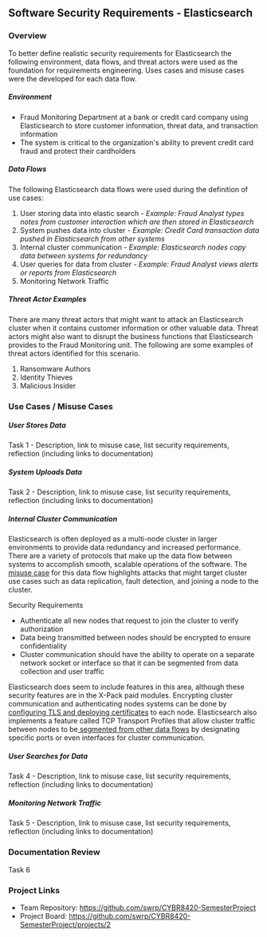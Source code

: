 ## Software Security Requirements - Elasticsearch


### Overview
To better define realistic security requirements for Elasticsearch the following environment, data flows, and threat actors were used as the foundation for requirements engineering.  Uses cases and misuse cases were the developed for each data flow.

##### Environment 
* Fraud Monitoring Department at a bank or credit card company using Elasticsearch to store customer information, threat data, and transaction information
* The system is critical to the organization's ability to prevent credit card fraud and protect their cardholders
##### Data Flows
The following Elasticsearch data flows were used during the definition of use cases:
1. User storing data into elastic search - *Example: Fraud Analyst types notes from customer interaction which are then stored in Elasticsearch*
2. System pushes data into cluster - *Example: Credit Card transaction data pushed in Elasticsearch from other systems*
3. Internal cluster communication - *Example: Elasticsearch nodes copy data between systems for redundancy*
4. User queries for data from cluster - *Example: Fraud Analyst views alerts or reports from Elasticsearch*
5. Monitoring Network Traffic

##### Threat Actor Examples
There are many threat actors that might want to attack an Elasticsearch cluster when it contains customer information or other valuable data.  Threat actors might also want to disrupt the business functions that Elasticsearch provides to the Fraud Monitoring unit.  The following are some examples of threat actors identified for this scenario.
1. Ransomware Authors
2. Identity Thieves
3. Malicious Insider

### Use Cases / Misuse Cases

##### User Stores Data 
Task 1 - Description, link to misuse case, list security requirements, reflection (including links to documentation)  

##### System Uploads Data
Task 2 - Description, link to misuse case, list security requirements, reflection (including links to documentation)  

##### Internal Cluster Communication
Elasticsearch is often deployed as a multi-node cluster in larger environments to provide data redundancy and increased performance.  There are a variety of protocols that make up the data flow between systems to accomplish smooth, scalable operations of the software.  The [misuse case](https://github.com/swrp/CYBR8420-SemesterProject/blob/mabaumgartner/Misuse%20Cases/Misuse%20Case_Elasticsearch_Cluster%20Communication_medium.png) for this data flow highlights attacks that might target cluster use cases such as data replication, fault detection, and joining a node to the cluster.  

Security Requirements
* Authenticate all new nodes that request to join the cluster to verify authorization
* Data being transmitted between nodes should be encrypted to ensure confidentiality
* Cluster communication should have the ability to operate on a separate network socket or interface so that it can be segmented from data collection and user traffic

Elasticsearch does seem to include features in this area, although these security features are in the X-Pack paid modules.  Encrypting cluster communication and authenticating nodes systems can be done by [configuring TLS and deploying certificates](https://www.elastic.co/guide/en/elasticsearch/reference/6.4/configuring-tls.html#tls-transport) to each node.  Elasticsearch also implements a feature called TCP Transport Profiles that allow cluster traffic between nodes to be[ segmented from other data flows](https://www.elastic.co/guide/en/elasticsearch/reference/6.4/separating-node-client-traffic.html) by designating specific ports or even interfaces for cluster communication.


##### User Searches for Data
Task 4 - Description, link to misuse case, list security requirements, reflection (including links to documentation)  

##### Monitoring Network Traffic
Task 5 - Description, link to misuse case, list security requirements, reflection (including links to documentation)  

### Documentation Review
Task 6

### Project Links
* Team Repository: https://github.com/swrp/CYBR8420-SemesterProject
* Project Board: https://github.com/swrp/CYBR8420-SemesterProject/projects/2